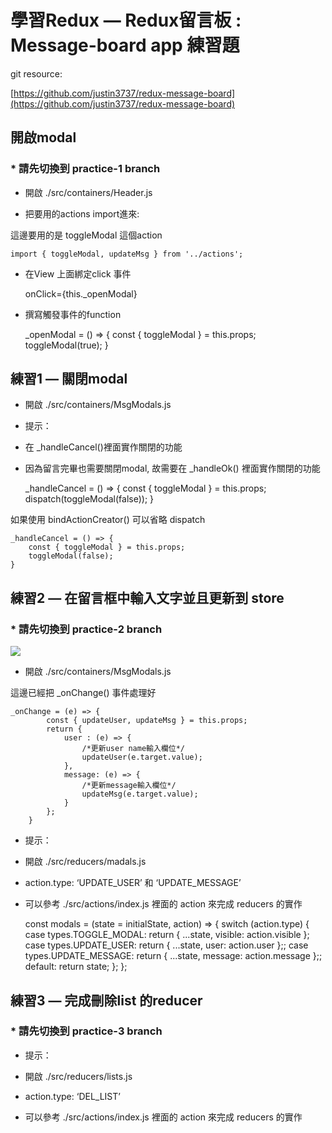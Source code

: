 
# 學習Redux — Redux留言板 : Message-board app 練習題

git resource:

[https://github.com/justin3737/redux-message-board](https://github.com/justin3737/redux-message-board)

## 開啟modal

### * 請先切換到 practice-1 branch

* 開啟 ./src/containers/Header.js

* 把要用的actions import進來:

這邊要用的是 toggleModal 這個action

    import { toggleModal, updateMsg } from '../actions';

* 在View 上面綁定click 事件

    onClick={this._openModal}

* 撰寫觸發事件的function

    _openModal = () => {
        const { toggleModal } = this.props;
        toggleModal(true); 
    }

## 練習1 — 關閉modal

* 開啟 ./src/containers/MsgModals.js

* 提示：

* 在 _handleCancel()裡面實作關閉的功能

* 因為留言完畢也需要關閉modal, 故需要在 _handleOk() 裡面實作關閉的功能

    _handleCancel = () => {
        const { toggleModal } = this.props;
        dispatch(toggleModal(false));
    }

如果使用 bindActionCreator() 可以省略 dispatch

    _handleCancel = () => {
        const { toggleModal } = this.props;
        toggleModal(false);
    }

## 練習2 — 在留言框中輸入文字並且更新到 store

### * 請先切換到 practice-2 branch

![](https://cdn-images-1.medium.com/max/2000/0*99AKRwNYrEYJZ8Cb.png)

* 開啟 ./src/containers/MsgModals.js

這邊已經把 _onChange() 事件處理好

    _onChange = (e) => {
            const { updateUser, updateMsg } = this.props;
            return {
                user : (e) => {
                    /*更新user name輸入欄位*/
                    updateUser(e.target.value);
                },
                message: (e) => {
                    /*更新message輸入欄位*/
                    updateMsg(e.target.value);
                }
            };
        }

* 提示：

* 開啟 ./src/reducers/madals.js

* action.type: ‘UPDATE_USER’ 和 ‘UPDATE_MESSAGE’

* 可以參考 ./src/actions/index.js 裡面的 action 來完成 reducers 的實作

    const modals = (state = initialState, action) => {
        switch (action.type) {
            case types.TOGGLE_MODAL:
                return {
                    ...state,
                    visible: action.visible
                };
            case types.UPDATE_USER:
                return {
                    ...state,
                    user: action.user
                };;
            case types.UPDATE_MESSAGE:
                return {
                    ...state,
                    message: action.message
                };;
            default:
                return state;
        };
    };

## 練習3 — 完成刪除list 的reducer

### * 請先切換到 practice-3 branch

* 提示：

* 開啟 ./src/reducers/lists.js

* action.type: ‘DEL_LIST’

* 可以參考 ./src/actions/index.js 裡面的 action 來完成 reducers 的實作
